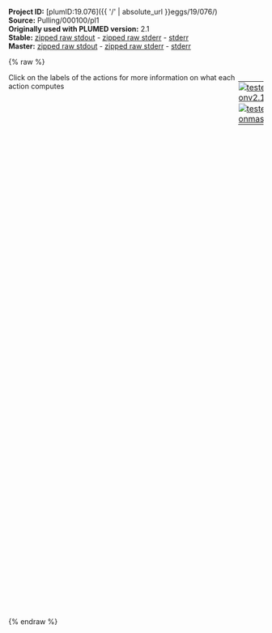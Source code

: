 **Project ID:** [plumID:19.076]({{ '/' | absolute_url }}eggs/19/076/)  
**Source:** Pulling/000100/pl1  
**Originally used with PLUMED version:** 2.1  
**Stable:** [zipped raw stdout](pl1.plumed.stdout.txt.zip) - [zipped raw stderr](pl1.plumed.stderr.txt.zip) - [stderr](pl1.plumed.stderr)  
**Master:** [zipped raw stdout](pl1.plumed_master.stdout.txt.zip) - [zipped raw stderr](pl1.plumed_master.stderr.txt.zip) - [stderr](pl1.plumed_master.stderr)  

{% raw %}
<div style="width: 100%; float:left">
<div style="width: 90%; float:left" id="value_details_data/Pulling/000100/pl1"> Click on the labels of the actions for more information on what each action computes </div>
<div style="width: 10%; float:left"><table><tr><td style="padding:1px"><a href="pl1.plumed.stderr"><img src="https://img.shields.io/badge/v2.10-passing-green.svg" alt="tested onv2.10" /></a></td></tr><tr><td style="padding:1px"><a href="pl1.plumed_master.stderr"><img src="https://img.shields.io/badge/master-passing-green.svg" alt="tested onmaster" /></a></td></tr></table></div></div>
<pre style="width=97%;">
<span style="color:blue" class="comment"># Adapt units to LAMMPS script (units real)</span>
<span class="plumedtooltip" style="color:green">UNITS<span class="right">This command sets the internal units for the code. <a href="https://www.plumed.org/doc-master/user-doc/html/_u_n_i_t_s.html" style="color:green">More details</a><i></i></span></span> <span class="plumedtooltip">LENGTH<span class="right">the units of lengths<i></i></span></span>=A <span class="plumedtooltip">TIME<span class="right">the units of time<i></i></span></span>=fs <span class="plumedtooltip">ENERGY<span class="right">the units of energy<i></i></span></span>=kcal/mol

<span style="color:blue" class="comment"># Radius of Gyration</span>
<span style="display:none;" id="data/Pulling/000100/pl1">The UNITS action with label <b></b> calculates something</span><b name="data/Pulling/000100/pl1rg" onclick='showPath("data/Pulling/000100/pl1","data/Pulling/000100/pl1rg","data/Pulling/000100/pl1rg","black")'>rg</b><span style="display:none;" id="data/Pulling/000100/pl1rg">The GYRATION action with label <b>rg</b> calculates the following quantities:<table  align="center" frame="void" width="95%" cellpadding="5%"><tr><td width="5%"><b> Quantity </b>  </td><td width="5%"><b> Type </b>  </td><td><b> Description </b> </td></tr><tr><td width="5%">rg</td><td width="5%"><font color="black">scalar</font></td><td>the radius of gyration</td></tr></table></span>: <span class="plumedtooltip" style="color:green">GYRATION<span class="right">Calculate the radius of gyration, or other properties related to it. <a href="https://www.plumed.org/doc-master/user-doc/html/_g_y_r_a_t_i_o_n.html" style="color:green">More details</a><i></i></span></span> <span class="plumedtooltip">TYPE<span class="right"> The type of calculation relative to the Gyration Tensor you want to perform<i></i></span></span>=RADIUS <span class="plumedtooltip">ATOMS<span class="right">the group of atoms that you are calculating the Gyration Tensor for<i></i></span></span>=1-293


<span id="data/Pulling/000100/pl1defrestr_short"><b name="data/Pulling/000100/pl1restr" onclick='showPath("data/Pulling/000100/pl1","data/Pulling/000100/pl1restr","data/Pulling/000100/pl1restr","black")'>restr</b><span style="display:none;" id="data/Pulling/000100/pl1restr">The MOVINGRESTRAINT action with label <b>restr</b> calculates the following quantities:<table  align="center" frame="void" width="95%" cellpadding="5%"><tr><td width="5%"><b> Quantity </b>  </td><td width="5%"><b> Type </b>  </td><td><b> Description </b> </td></tr><tr><td width="5%">restr.bias</td><td width="5%"><font color="black">scalar</font></td><td>the instantaneous value of the bias potential</td></tr><tr><td width="5%">restr.force2</td><td width="5%"><font color="black">scalar</font></td><td>the instantaneous value of the squared force due to this bias potential</td></tr><tr><td width="5%">restr.rg_cntr</td><td width="5%"><font color="black">scalar</font></td><td>one or multiple instances of this quantity can be referenced elsewhere in the input file. these quantities will named with  the arguments of the bias followed by the character string _cntr. These quantities give the instantaneous position of the center of the harmonic potential. This particular component measures this quantity for the input CV named rg</td></tr><tr><td width="5%">restr.rg_work</td><td width="5%"><font color="black">scalar</font></td><td>one or multiple instances of this quantity can be referenced elsewhere in the input file. These quantities will named with the arguments of the bias followed by the character string _work. These quantities tell the user how much work has been done by the potential in dragging the system along the various colvar axis. This particular component measures this quantity for the input CV named rg</td></tr><tr><td width="5%">restr.rg_kappa</td><td width="5%"><font color="black">scalar</font></td><td>one or multiple instances of this quantity can be referenced elsewhere in the input file. These quantities will named with the arguments of the bias followed by the character string _kappa. These quantities tell the user the time dependent value of kappa. This particular component measures this quantity for the input CV named rg</td></tr><tr><td width="5%">restr.work</td><td width="5%"><font color="black">scalar</font></td><td>the total work performed changing this restraint</td></tr></table></span>: ...
        <span class="plumedtooltip" style="color:green">MOVINGRESTRAINT<span class="right">Add a time-dependent, harmonic restraint on one or more variables. This action has <a class="toggler" href='javascript:;' onclick='toggleDisplay("data/Pulling/000100/pl1defrestr");'>hidden defaults</a>. <a href="https://www.plumed.org/doc-master/user-doc/html/_m_o_v_i_n_g_r_e_s_t_r_a_i_n_t.html">More details</a><i></i></span></span>
        <span class="plumedtooltip">ARG<span class="right">the labels of the scalars on which the bias will act<i></i></span></span>=<b name="data/Pulling/000100/pl1rg">rg</b>
        <span class="plumedtooltip">STEP0<span class="right">This keyword appears multiple times as STEPx with x=0,1,2,<i></i></span></span>=0 <span class="plumedtooltip">AT0<span class="right">ATx is equal to the position of the restraint at time STEPx<i></i></span></span>=26.2759 <span class="plumedtooltip">KAPPA0<span class="right">KAPPAx is equal to the value of the force constants at time STEPx<i></i></span></span>=10
        <span class="plumedtooltip">STEP1<span class="right">This keyword appears multiple times as STEPx with x=0,1,2,<i></i></span></span>=28372410 <span class="plumedtooltip">AT1<span class="right">ATx is equal to the position of the restraint at time STEPx<i></i></span></span>=310 <span class="plumedtooltip">KAPPA1<span class="right">KAPPAx is equal to the value of the force constants at time STEPx<i></i></span></span>=10
...
</span><span id="data/Pulling/000100/pl1defrestr_long" style="display:none;"><b name="data/Pulling/000100/pl1restr" onclick='showPath("data/Pulling/000100/pl1","data/Pulling/000100/pl1restr","data/Pulling/000100/pl1restr","black")'>restr</b>: ...
        <span class="plumedtooltip" style="color:green">MOVINGRESTRAINT<span class="right">Add a time-dependent, harmonic restraint on one or more variables. This action uses the <a class="toggler" href='javascript:;' onclick='toggleDisplay("data/Pulling/000100/pl1defrestr");'>defaults shown here</a>. <a href="https://www.plumed.org/doc-master/user-doc/html/_m_o_v_i_n_g_r_e_s_t_r_a_i_n_t.html">More details</a><i></i></span></span>
        <span class="plumedtooltip">ARG<span class="right">the labels of the scalars on which the bias will act<i></i></span></span>=<b name="data/Pulling/000100/pl1rg">rg</b>
        <span class="plumedtooltip">STEP0<span class="right">This keyword appears multiple times as STEPx with x=0,1,2,<i></i></span></span>=0 <span class="plumedtooltip">AT0<span class="right">ATx is equal to the position of the restraint at time STEPx<i></i></span></span>=26.2759 <span class="plumedtooltip">KAPPA0<span class="right">KAPPAx is equal to the value of the force constants at time STEPx<i></i></span></span>=10
        <span class="plumedtooltip">STEP1<span class="right">This keyword appears multiple times as STEPx with x=0,1,2,<i></i></span></span>=28372410 <span class="plumedtooltip">AT1<span class="right">ATx is equal to the position of the restraint at time STEPx<i></i></span></span>=310 <span class="plumedtooltip">KAPPA1<span class="right">KAPPAx is equal to the value of the force constants at time STEPx<i></i></span></span>=10
 <span class="plumedtooltip">VERSE<span class="right"> Tells plumed whether the restraint is only acting for CV larger (U) or smaller (L) than the restraint or whether it is acting on both sides (B)<i></i></span></span>=B
...
</span><span style="color:blue" class="comment"># Print rg</span>
<span class="plumedtooltip" style="color:green">PRINT<span class="right">Print quantities to a file. <a href="https://www.plumed.org/doc-master/user-doc/html/_p_r_i_n_t.html" style="color:green">More details</a><i></i></span></span> <span class="plumedtooltip">ARG<span class="right">the labels of the values that you would like to print to the file<i></i></span></span>=<b name="data/Pulling/000100/pl1rg">rg</b>,<b name="data/Pulling/000100/pl1restr">restr.rg_cntr</b>,<b name="data/Pulling/000100/pl1restr">restr.rg_work</b> <span class="plumedtooltip">FILE<span class="right">the name of the file on which to output these quantities<i></i></span></span>=work1 <span class="plumedtooltip">STRIDE<span class="right"> the frequency with which the quantities of interest should be output<i></i></span></span>=283724

<span style="color:blue" class="comment"># End of Program</span>
<span class="plumedtooltip" style="color:green">ENDPLUMED<span class="right">Terminate plumed input. <a href="https://www.plumed.org/doc-master/user-doc/html/_e_n_d_p_l_u_m_e_d.html" style="color:green">More details</a><i></i></span></span><span style="color:blue" class="comment">
</span></pre>
{% endraw %}
